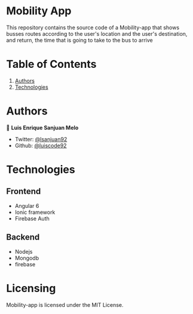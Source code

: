 # Mobility App

This repository contains the source code of a Mobility-app that shows busses routes according to the user's location and the user's destination, and return, the time that is going to take to the bus to arrive 

# Table of Contents 

1. [Authors](#Authors)
2. [Technologies](#technologies)

# Authors

 👤 **Luis Enrique Sanjuan Melo**

- Twitter: [@lsanjuan92](https://twitter.com/lsanjuan92)
- Github: [@luiscode92](https://github.com/luicode92)


# Technologies
## Frontend

- Angular 6
- Ionic framework
- Firebase Auth

## Backend

- Nodejs
- Mongodb
- firebase



Licensing
=========
Mobility-app is licensed under the MIT License.
